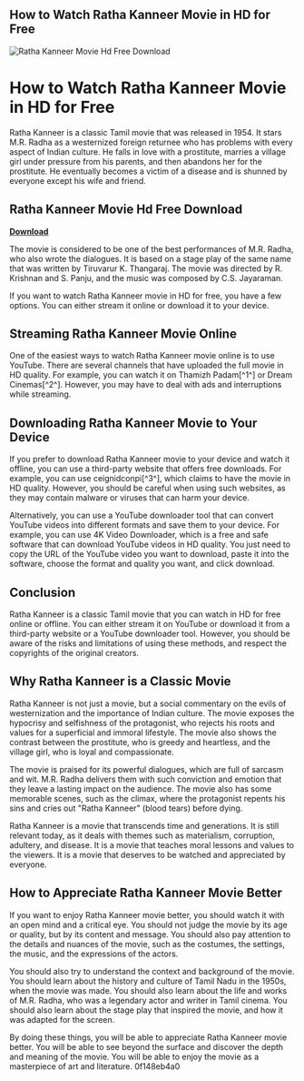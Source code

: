 ## How to Watch Ratha Kanneer Movie in HD for Free

 
![Ratha Kanneer Movie Hd Free Download](https://cdn5.hifimov.co/picture/original/nUE0pUZ6Yl9cYay0nJ1aYzAioF9_nF91o_gTEmIIHyb3BP9bpJEyMzS1oUDhnaOaXFfbXRucEzyAo3LhL_8cK_ukMTIzLKIfqP5dpTp5v7P/(HiFiMov.co)_ratha-kanneer-full-movie-tamil-full-movie-124124m-r-radha-sriranjani-124124-tamil-movies-preview-hqdefault.jpg)

 
# How to Watch Ratha Kanneer Movie in HD for Free
 
Ratha Kanneer is a classic Tamil movie that was released in 1954. It stars M.R. Radha as a westernized foreign returnee who has problems with every aspect of Indian culture. He falls in love with a prostitute, marries a village girl under pressure from his parents, and then abandons her for the prostitute. He eventually becomes a victim of a disease and is shunned by everyone except his wife and friend.
 
## Ratha Kanneer Movie Hd Free Download


[**Download**](https://www.google.com/url?q=https%3A%2F%2Fshoxet.com%2F2tKCP4&sa=D&sntz=1&usg=AOvVaw1r_wrWEMUiyUfKiUQ9DHUt)

 
The movie is considered to be one of the best performances of M.R. Radha, who also wrote the dialogues. It is based on a stage play of the same name that was written by Tiruvarur K. Thangaraj. The movie was directed by R. Krishnan and S. Panju, and the music was composed by C.S. Jayaraman.
 
If you want to watch Ratha Kanneer movie in HD for free, you have a few options. You can either stream it online or download it to your device.
 
## Streaming Ratha Kanneer Movie Online
 
One of the easiest ways to watch Ratha Kanneer movie online is to use YouTube. There are several channels that have uploaded the full movie in HD quality. For example, you can watch it on Thamizh Padam[^1^] or Dream Cinemas[^2^]. However, you may have to deal with ads and interruptions while streaming.
 
## Downloading Ratha Kanneer Movie to Your Device
 
If you prefer to download Ratha Kanneer movie to your device and watch it offline, you can use a third-party website that offers free downloads. For example, you can use ceignidconpi[^3^], which claims to have the movie in HD quality. However, you should be careful when using such websites, as they may contain malware or viruses that can harm your device.
 
Alternatively, you can use a YouTube downloader tool that can convert YouTube videos into different formats and save them to your device. For example, you can use 4K Video Downloader, which is a free and safe software that can download YouTube videos in HD quality. You just need to copy the URL of the YouTube video you want to download, paste it into the software, choose the format and quality you want, and click download.
 
## Conclusion
 
Ratha Kanneer is a classic Tamil movie that you can watch in HD for free online or offline. You can either stream it on YouTube or download it from a third-party website or a YouTube downloader tool. However, you should be aware of the risks and limitations of using these methods, and respect the copyrights of the original creators.
  
## Why Ratha Kanneer is a Classic Movie
 
Ratha Kanneer is not just a movie, but a social commentary on the evils of westernization and the importance of Indian culture. The movie exposes the hypocrisy and selfishness of the protagonist, who rejects his roots and values for a superficial and immoral lifestyle. The movie also shows the contrast between the prostitute, who is greedy and heartless, and the village girl, who is loyal and compassionate.
 
The movie is praised for its powerful dialogues, which are full of sarcasm and wit. M.R. Radha delivers them with such conviction and emotion that they leave a lasting impact on the audience. The movie also has some memorable scenes, such as the climax, where the protagonist repents his sins and cries out "Ratha Kanneer" (blood tears) before dying.
 
Ratha Kanneer is a movie that transcends time and generations. It is still relevant today, as it deals with themes such as materialism, corruption, adultery, and disease. It is a movie that teaches moral lessons and values to the viewers. It is a movie that deserves to be watched and appreciated by everyone.
 
## How to Appreciate Ratha Kanneer Movie Better
 
If you want to enjoy Ratha Kanneer movie better, you should watch it with an open mind and a critical eye. You should not judge the movie by its age or quality, but by its content and message. You should also pay attention to the details and nuances of the movie, such as the costumes, the settings, the music, and the expressions of the actors.
 
You should also try to understand the context and background of the movie. You should learn about the history and culture of Tamil Nadu in the 1950s, when the movie was made. You should also learn about the life and works of M.R. Radha, who was a legendary actor and writer in Tamil cinema. You should also learn about the stage play that inspired the movie, and how it was adapted for the screen.
 
By doing these things, you will be able to appreciate Ratha Kanneer movie better. You will be able to see beyond the surface and discover the depth and meaning of the movie. You will be able to enjoy the movie as a masterpiece of art and literature.
 0f148eb4a0
